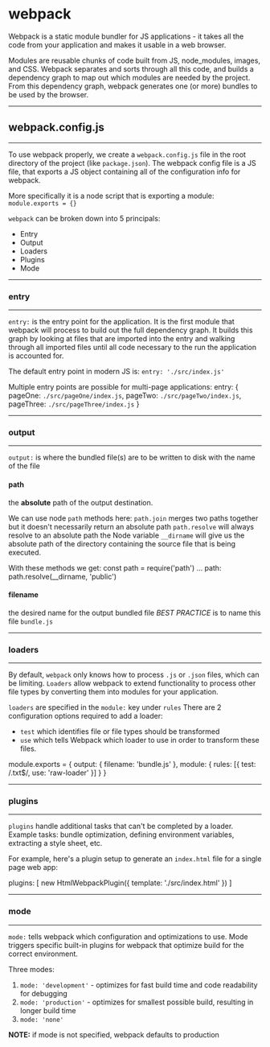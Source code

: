 # webpack

Webpack is a static module bundler for JS applications - it takes all the code from your application and makes it usable in a web browser.

Modules are reusable chunks of code built from JS, node_modules, images, and CSS.  Webpack separates and sorts through all this code, and builds a dependency graph to map out which modules are needed by the project.  From this dependency graph, webpack generates one (or more) bundles to be used by the browser.

----------------------------------------------------
## webpack.config.js
----------------------------------------------------
To use webpack properly, we create a `webpack.config.js` file in the root directory of the project (like `package.json`).
The webpack config file is a JS file, that exports a JS object containing all of the configuration info for webpack.

More specifically it is a node script that is exporting a module: `module.exports = {}`

`webpack` can be broken down into 5 principals:
- Entry
- Output
- Loaders
- Plugins
- Mode

----------------------------------------------------
### entry
----------------------------------------------------
`entry:` is the entry point for the application. It is the first module that webpack will process to build out the full dependency graph.  It builds this graph by looking at files that are imported into the entry and walking through all imported files until all code necessary to the run the application is accounted for.

The default entry point in modern JS is:
  `entry: './src/index.js'`

Multiple entry points are possible for multi-page applications:
  entry: {
    pageOne: `./src/pageOne/index.js`,
    pageTwo: `./src/pageTwo/index.js`,
    pageThree: `./src/pageThree/index.js`
  }

----------------------------------------------------
### output
----------------------------------------------------
`output:` is where the bundled file(s) are to be written to disk with the name of the file

#### path
the **absolute** path of the output destination.  

We can use node `path` methods here:
`path.join` merges two paths together but it doesn't necessarily return an absolute path
`path.resolve` will always resolve to an absolute path
the Node variable `__dirname` will give us the absolute path of the directory containing the source file that is being executed.

With these methods we get:
const path = require('path')
...
path: path.resolve(__dirname, 'public')

#### filename
the desired name for the output bundled file
*BEST PRACTICE* is to name this file `bundle.js`

----------------------------------------------------
### loaders
----------------------------------------------------
By default, `webpack` only knows how to process `.js` or `.json` files, which can be limiting. 
`Loaders` allow webpack to extend functionality to process other file types by converting them into modules for your application.

`loaders` are specified in the `module:` key under `rules`
 There are 2 configuration options required to add a loader:
 - `test` which identifies file or file types should be transformed
 - `use` which tells Webpack which loader to use in order to transform these files.

  module.exports = {
    output: {
      filename: 'bundle.js'
    },
    module: {
      rules: [{ 
        test: /\.txt$/,
        use: 'raw-loader'
      }]
    }
  }

----------------------------------------------------
### plugins
----------------------------------------------------
`plugins` handle additional tasks that can't be completed by a loader.  Example tasks: bundle optimization, defining environment variables, extracting a style sheet, etc.

For example, here's a plugin setup to generate an `index.html` file for a single page web app:

  plugins: [
    new HtmlWebpackPlugin({ template: './src/index.html' })
  ]

----------------------------------------------------
### mode
----------------------------------------------------
`mode:` tells webpack which configuration and optimizations to use.  Mode triggers specific built-in plugins for webpack that optimize build for the correct environment.

Three modes:
1. `mode: 'development'` - optimizes for fast build time and code readability for debugging
2. `mode: 'production'` - optimizes for smallest possible build, resulting in longer build time
3. `mode: 'none'`

**NOTE:** if mode is not specified, webpack defaults to production